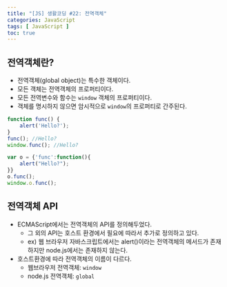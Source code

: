 ```yaml
---
title: "[JS] 생활코딩 #22: 전역객체"
categories: JavaScript
tags: [ JavaScript ]
toc: true
---
```


## 전역객체란?

- 전역객체(global object)는 특수한 객체이다.
- 모든 객체는 전역객체의 프로퍼티이다.
- 모든 전역변수와 함수는 `window` 객체의 프로퍼티이다.
- 객체를 명시하지 않으면 암시적으로 `window`의 프로퍼티로 간주된다.

```javascript
function func() {
    alert('Hello?');
}
func(); //Hello?
window.func(); //Hello?
```

```javascript
var o = {'func':function(){
    alert("Hello?");
}}
o.func();
window.o.func();
```

## 전역객체 API

- ECMAScript에서는 전역객체의 API를 정의해두었다. 
  - 그 외의 API는 호스트 환경에서 필요에 따라서 추가로 정의하고 있다.
  - ex) 웹 브라우저 자바스크립트에서는 alert()이라는 전역객체의 메서드가 존재하지만 node.js에서는 존재하지 않는다.
- 호스트환경에 따라 전역객체의 이름이 다르다.
  - 웹브라우저 전역객체: `window`
  - node.js 전역객체: `global`